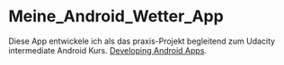 Meine_Android_Wetter_App
========

Diese App entwickele ich als das praxis-Projekt begleitend zum Udacity intermediate Android Kurs. [Developing Android Apps](https://www.udacity.com/course/ud853).

